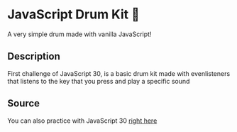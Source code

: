 # JavaScript Drum Kit 🥁

A very simple drum made with vanilla JavaScript!

## Description

First challenge of JavaScript 30, is a basic drum kit made with evenlisteners that listens to the key that you press and play a specific sound

## Source

You can also practice with JavaScript 30 [right here](https://javascript30.com)
